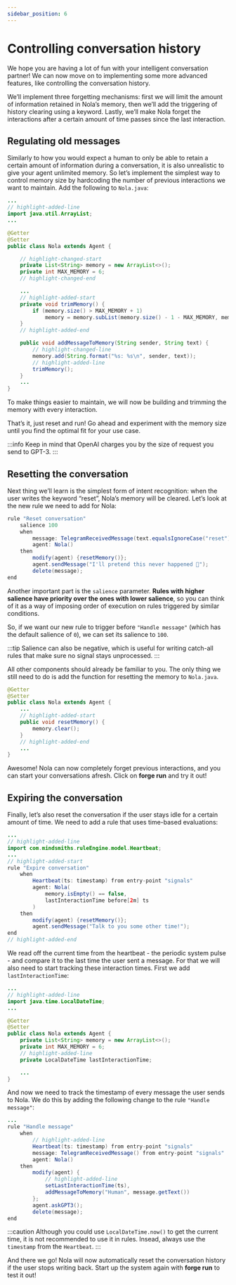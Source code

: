 ```yaml
---
sidebar_position: 6
---
```


# Controlling conversation history

We hope you are having a lot of fun with your intelligent conversation partner!
We can now move on to implementing some more advanced features, like controlling the conversation history.


We’ll implement three forgetting mechanisms: first we will limit the amount of information retained in Nola’s memory,
then we’ll add the triggering of history clearing using a keyword.
Lastly, we’ll make Nola forget the interactions after a certain amount of time passes since the last interaction.


## Regulating old messages

Similarly to how you would expect a human to only be able to retain a certain amount of information during a conversation,
it is also unrealistic to give your agent unlimited memory.
So let’s implement the simplest way to control memory size by hardcoding the number of previous interactions we want to maintain.
Add the following to ```Nola.java```:

```java title="java/agents/Nola.java"
...
// highlight-added-line
import java.util.ArrayList;
...

@Getter
@Setter
public class Nola extends Agent {

    // highlight-changed-start
    private List<String> memory = new ArrayList<>();
    private int MAX_MEMORY = 6;
    // highlight-changed-end

    ...
    // highlight-added-start
    private void trimMemory() {
        if (memory.size() > MAX_MEMORY + 1)
            memory = memory.subList(memory.size() - 1 - MAX_MEMORY, memory.size());
    }
    // highlight-added-end

    public void addMessageToMemory(String sender, String text) {
        // highlight-changed-line
        memory.add(String.format("%s: %s\n", sender, text));
        // highlight-added-line
        trimMemory();
    }
    ...
}
```

To make things easier to maintain, we will now be building and trimming the memory with every interaction.


That’s it, just reset and run! Go ahead and experiment with the memory size until you find the optimal fit for your use case.


:::info
Keep in mind that OpenAI charges you by the size of request you send to GPT-3.
:::

## Resetting the conversation

Next thing we’ll learn is the simplest form of intent recognition: when the user writes the keyword “reset”, Nola’s memory will be cleared.
Let’s look at the new rule we need to add for Nola:

```java title="rules/nola/Conversation.drl"
rule "Reset conversation"
    salience 100
    when
        message: TelegramReceivedMessage(text.equalsIgnoreCase("reset")) from entry-point "signals"
        agent: Nola()
    then
        modify(agent) {resetMemory()};
        agent.sendMessage("I'll pretend this never happened 🤫");
        delete(message);
end
```

Another important part is the ```salience``` parameter. **Rules with higher salience have priority over the ones with lower salience**,
so you can think of it as a way of imposing order of execution on rules triggered by similar conditions. 

So, if we want our new rule to trigger before ```"Handle message"``` (which has the default salience of ``0``), we can set its salience to ``100``. 

:::tip
Salience can also be negative, which is useful for writing catch-all rules that make sure no signal stays unprocessed.
:::

All other components should already be familiar to you.
The only thing we still need to do is add the function for resetting the memory to ```Nola.java```.

```java title="java/agents/Nola.java"
@Getter
@Setter
public class Nola extends Agent {
    ...
    // highlight-added-start
    public void resetMemory() {
        memory.clear();
    }
    // highlight-added-end
    ...
}
```

Awesome! Nola can now completely forget previous interactions, and you can start your conversations afresh.
Click on **forge run** and try it out!


## Expiring the conversation

Finally, let’s also reset the conversation if the user stays idle for a certain amount of time.
We need to add a rule that uses time-based evaluations:

```java title="rules/nola/Conversation.drl"
...
// highlight-added-line
import com.mindsmiths.ruleEngine.model.Heartbeat;
...
// highlight-added-start
rule "Expire conversation"
    when
        Heartbeat(ts: timestamp) from entry-point "signals"
        agent: Nola(
            memory.isEmpty() == false,
            lastInteractionTime before[2m] ts
        )
    then
        modify(agent) {resetMemory()};
        agent.sendMessage("Talk to you some other time!");
end
// highlight-added-end
```

We read off the current time from the heartbeat - the periodic system pulse - and compare it to the last time the user sent a message.
For that we will also need to start tracking these interaction times. First we add `lastInteractionTime`:

```java title="java/agents/Nola.java"
...
// highlight-added-line
import java.time.LocalDateTime;
...

@Getter
@Setter
public class Nola extends Agent {
    private List<String> memory = new ArrayList<>();
    private int MAX_MEMORY = 6;
    // highlight-added-line
    private LocalDateTime lastInteractionTime;

    ...
}
```

And now we need to track the timestamp of every message the user sends to Nola.
We do this by adding the following change to the rule ```"Handle message"```:

```java title="rules/nola/Conversation.drl"
...
rule "Handle message"
    when
        // highlight-added-line
        Heartbeat(ts: timestamp) from entry-point "signals"
        message: TelegramReceivedMessage() from entry-point "signals"
        agent: Nola()
    then
        modify(agent) {
            // highlight-added-line
            setLastInteractionTime(ts),
            addMessageToMemory("Human", message.getText())
        };
        agent.askGPT3();
        delete(message);
end
```

:::caution
Although you could use `LocalDateTime.now()` to get the current time, it is not recommended to use it in rules.
Insead, always use the `timestamp` from the `Heartbeat`.
:::

And there we go! Nola will now automatically reset the conversation history if the user stops writing back.
Start up the system again with **forge run** to test it out!
